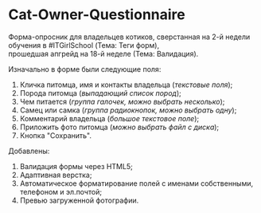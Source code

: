 # Cat-Owner-Questionnaire

Форма-опросник для владельцев котиков, сверстанная на 2-й недели обучения в #ITGirlSchool (Тема: Теги форм), <br> прошедшая апгрейд на 18-й неделе (Тема: Валидация).

Изначально в форме были следующие поля:

1. Кличка питомца, имя и контакты владельца (_текстовые поля_);
2. Порода питомца (_выпадающий список пород_);
3. Чем питается (_группа галочек, можно выбрать несколько_);
4. Самец или самка (_группа радиокнопок, можно выбрать одну_);
5. Комментарий владельца (_большое текстовое поле_);
6. Приложить фото питомца (_можно выбрать файл с диска_);
7. Кнопка "Сохранить".

Добавлены:
1. Валидация формы через HTML5;
2. Адаптивная верстка;
3. Автоматическое форматирование полей с именами собственными, телефоном и эл.почтой;
4. Превью загруженной фотографии.

